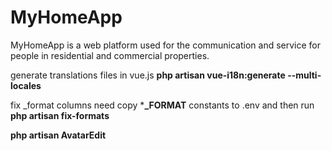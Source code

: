# MyHomeApp

MyHomeApp is a web platform used for the communication and service for people in residential and commercial properties.

generate translations files in vue.js  **php artisan vue-i18n:generate --multi-locales**

fix _format columns need copy ***_FORMAT** constants to .env and then run **php artisan fix-formats**


**php artisan AvatarEdit**